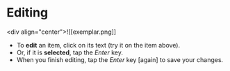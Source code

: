 # Editing

<div align="center">![[exemplar.png]]</div>  

- To **edit** an item, click on its text (try it on the item above).
- Or, if it is **selected**, tap the _Enter_ key.
- When you finish editing, tap the _Enter_ key [again] to save your changes.
